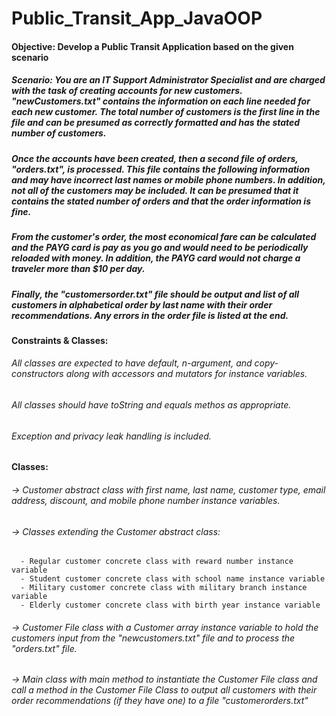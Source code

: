 # Public_Transit_App_JavaOOP

#### Objective: Develop a Public Transit Application based on the given scenario

##### Scenario: You are an IT Support Administrator Specialist and are charged with the task of creating accounts for new customers. "newCustomers.txt" contains the information on each line needed for each new customer. The total number of customers is the first line in the file and can be presumed as correctly formatted and has the stated number of customers. 

##### Once the accounts have been created, then a second file of orders, "orders.txt", is processed. This file contains the following information and may have incorrect last names or mobile phone numbers. In addition, not all of the customers may be included. It can be presumed that it contains the stated number of orders and that the order information is fine. 

##### From the customer's order, the most economical fare can be calculated and the PAYG card is pay as you go and would need to be periodically reloaded with money. In addition, the PAYG card would not charge a traveler more than $10 per day. 

##### Finally, the "customersorder.txt" file should be output and list of all customers in alphabetical order by last name with their order recommendations. Any errors in the order file is listed at the end. 

#### Constraints & Classes: 

###### All classes are expected to have default, n-argument, and copy-constructors along with accessors and mutators for instance variables. 
###### All classes should have toString and equals methos as appropriate.
###### Exception and privacy leak handling is included.

#### Classes: 

###### -> Customer abstract class with first name, last name, customer type, email address, discount, and mobile phone number instance variables. 
###### -> Classes extending the Customer abstract class: 
      - Regular customer concrete class with reward number instance variable
      - Student customer concrete class with school name instance variable
      - Military customer concrete class with military branch instance variable
      - Elderly customer concrete class with birth year instance variable
###### -> Customer File class with a Customer array instance variable to hold the customers input from the "newcustomers.txt" file and to process the "orders.txt" file.

###### -> Main class with main method to instantiate the Customer File class and call a method in the Customer File Class to output all customers with their order recommendations (if they have one) to a file "customerorders.txt"
